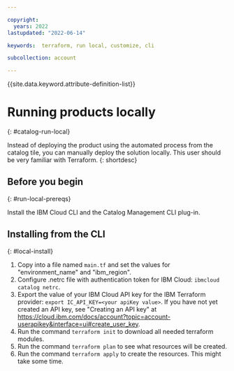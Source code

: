 ```yaml
---

copyright:
  years: 2022
lastupdated: "2022-06-14"

keywords:  terraform, run local, customize, cli

subcollection: account

---
```


{{site.data.keyword.attribute-definition-list}}

# Running products locally
{: #catalog-run-local}

Instead of deploying the product using the automated process from the catalog tile, you can manually deploy the solution locally. This user should be very familiar with Terraform.
{: shortdesc} 

## Before you begin
{: #run-local-prereqs}

Install the IBM Cloud CLI and the Catalog Management CLI plug-in.

## Installing from the CLI 
{: #local-install}

1. Copy into a file named `main.tf` and set the values for "environment_name" and "ibm_region". 
1. Configure .netrc file with authentication token for IBM Cloud: `ibmcloud catalog netrc`.
1. Export the value of your IBM Cloud API key for the IBM Terraform provider: `export IC_API_KEY=<your apiKey value>`. If you have not yet created an API key, see "Creating an API key" at https://cloud.ibm.com/docs/account?topic=account-userapikey&interface=ui#create_user_key.
1. Run the command `terraform init` to download all needed terraform modules. 
1. Run the command `terraform plan` to see what resources will be created. 
1. Run the command `terraform apply` to create the resources. This might take some time. 
 














